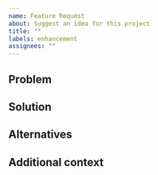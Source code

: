 ```yaml
---
name: Feature Request
about: Suggest an idea for this project
title: ""
labels: enhancement
assignees: ""
---
```


## Problem

<!--
A clear and concise description of what the problem is. Ex. I'm always frustrated when [...]
-->

## Solution

<!--
A clear and concise description of what you want to happen.
Things to consider:
- backward compatibility
- consistency with the rest of the project
-->

## Alternatives

<!--
A clear and concise description of any alternative solutions or features you've considered.
-->

## Additional context

<!--
Add any other context or screenshots about the feature request here.
-->
